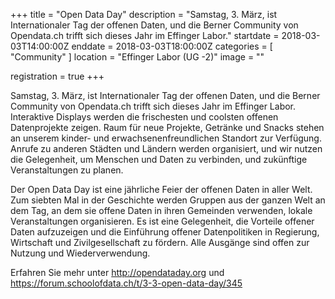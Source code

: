 +++
title = "Open Data Day"
description = "Samstag, 3. März, ist Internationaler Tag der offenen Daten, und die Berner Community von Opendata.ch trifft sich dieses Jahr im Effinger Labor."
startdate = 2018-03-03T14:00:00Z
enddate = 2018-03-03T18:00:00Z
categories = [ "Community" ]
location = "Effinger Labor (UG -2)"
image = ""

registration = true
+++

Samstag, 3. März, ist Internationaler Tag der offenen Daten, und die Berner Community von Opendata.ch trifft sich dieses Jahr im Effinger Labor. Interaktive Displays werden die frischesten und coolsten offenen Datenprojekte zeigen. Raum für neue Projekte, Getränke und Snacks stehen an unserem kinder- und erwachsenenfreundlichen Standort zur Verfügung. Anrufe zu anderen Städten und Ländern werden organisiert, und wir nutzen die Gelegenheit, um Menschen und Daten zu verbinden, und zukünftige Veranstaltungen zu planen.

Der Open Data Day ist eine jährliche Feier der offenen Daten in aller Welt. Zum siebten Mal in der Geschichte werden Gruppen aus der ganzen Welt an dem Tag, an dem sie offene Daten in ihren Gemeinden verwenden, lokale Veranstaltungen organisieren. Es ist eine Gelegenheit, die Vorteile offener Daten aufzuzeigen und die Einführung offener Datenpolitiken in Regierung, Wirtschaft und Zivilgesellschaft zu fördern. Alle Ausgänge sind offen zur Nutzung und Wiederverwendung.

Erfahren Sie mehr unter http://opendataday.org und https://forum.schoolofdata.ch/t/3-3-open-data-day/345
